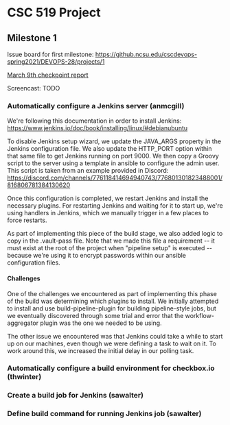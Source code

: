 # CSC 519 Project

## Milestone 1
Issue board for first milestone: https://github.ncsu.edu/cscdevops-spring2021/DEVOPS-28/projects/1

[March 9th checkpoint report](CHECKPOINT.md)

Screencast: TODO

### Automatically configure a Jenkins server (anmcgill)

We're following this documentation in order to install Jenkins:
https://www.jenkins.io/doc/book/installing/linux/#debianubuntu

To disable Jenkins setup wizard, we update the JAVA_ARGS property in the Jenkins configuration file. We also update the HTTP_PORT option within that same file to get Jenkins running on port 9000. We then copy a Groovy script to the server using a template in ansible to configure the admin user. This script is taken from an example provided in Discord:
https://discord.com/channels/776118414694940743/776801301823488001/816806781384130620

Once this configuration is completed, we restart Jenkins and install the necessary plugins. For restarting Jenkins and waiting for it to start up, we're using handlers in Jenkins, which we manually trigger in a few places to force restarts.

As part of implementing this piece of the build stage, we also added logic to copy in the .vault-pass file. Note that we made this file a requirement -- it must exist at the root of the project when "pipeline setup" is executed -- because we're using it to encrypt passwords within our ansible configuration files.

#### Challenges

One of the challenges we encountered as part of implementing this phase of the build was determining which plugins to install. We initially attempted to install and use build-pipeline-plugin for building pipeline-style jobs, but we eventually discovered through some trial and error that the workflow-aggregator plugin was the one we needed to be using.

The other issue we encountered was that Jenkins could take a while to start up on our machines, even though we were defining a task to wait on it. To work around this, we increased the initial delay in our polling task.

### Automatically configure a build environment for checkbox.io (thwinter)

### Create a build job for Jenkins (sawalter)

### Define build command for running Jenkins job (sawalter)